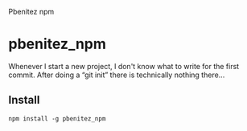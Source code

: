 Pbenitez npm
# pbenitez_npm

Whenever I start a new project, I don't know what to write for the first commit. After doing a “git init” there is technically nothing there...

## Install

```npm
npm install -g pbenitez_npm